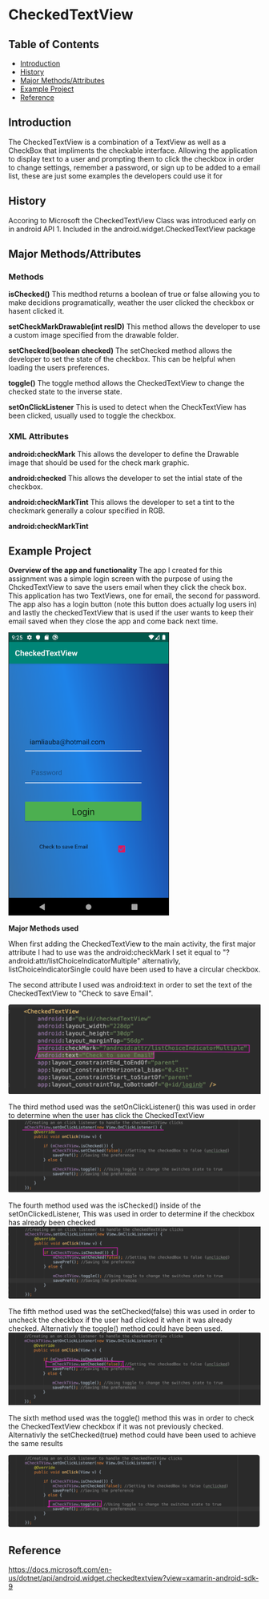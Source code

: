 # CheckedTextView


## Table of Contents
* [Introduction](#Introduction)
* [History](#History)
* [Major Methods/Attributes](#Methods_Attributes)
* [Example Project](#Example_Project)
* [Reference](#Reference)



## <a name="Introduction">Introduction</a>

<p>The CheckedTextView is a combination of a TextView as well as a CheckBox that impliments the checkable interface. Allowing the application to display text to a user and prompting them to click the checkbox in order to change settings, remember a password, or sign up to be added to a email list, these are just some examples the developers could use it for </p>



## <a name="History">History</a>

Accoring to Microsoft the CheckedTextView Class was introduced early on in android API 1. Included in the android.widget.CheckedTextView package

## <a name="Methods_Attributes">Major Methods/Attributes</a>

<h3> Methods</h3>

**isChecked()** This medthod returns a boolean of true or false allowing you to make decidions programatically, weather the user clicked the checkbox or hasent clicked it.

**setCheckMarkDrawable(int resID)** This method allows the developer to use a custom image specified from the drawable folder.

**setChecked(boolean checked)** The setChecked method allows the developer to set the state of the checkbox. This can be helpful when loading the users preferences.

**toggle()** The toggle method allows the CheckedTextView to change the checked state to the inverse state.

**setOnClickListener** This is used to detect when the CheckTextView has been clicked, usually used to toggle the checkbox.

<h3> XML Attributes</h3>

**android:checkMark** This allows the developer to define the Drawable image that should be used for the check mark graphic.

**android:checked** This allows the developer to set the intial state of the checkbox.

**android:checkMarkTint** This allows the developer to set a tint to the checkmark generally a colour specified in RGB.

**android:checkMarkTint**

## <a name="Example_Project">Example Project</a>

**Overview of the app and functionality**
The app I created for this assignment was a simple login screen with the purpose of using the ChckedTextView to save the users email when they click the check box. This application has two TextViews, one for email, the second for password. The app also has a login button (note this button does actually log users in) and lastly the checkedTextView that is used if the user wants to keep their email saved when they close the app and come back next time.

![app](https://github.com/getLiauba/CheckedTextView/blob/master/Images/appimage.png?raw=true)


**Major Methods used**

When first adding the CheckedTextView to the main activity, the first major attribute I had to use was the android:checkMark
I set it equal to "?android:attr/listChoiceIndicatorMultiple" alternativly, listChoiceIndicatorSingle could have been used to have a circular checkbox.

The second attribute I used was android:text in order to set the text of the CheckedTextView to "Check to save Email".

![Attribute](https://github.com/getLiauba/CheckedTextView/blob/master/Images/CheckMArk.png?raw=true)

The third method used was the setOnClickListener() this was used in order to determine when the user has click the CheckedTextView
![setOnClick](https://github.com/getLiauba/CheckedTextView/blob/master/Images/SetOnClickListener.png?raw=true)

The fourth method used was the isChecked() inside of the setOnClickedListener, This was used in order to determine if the checkbox has already been checked 
![inChecked](https://github.com/getLiauba/CheckedTextView/blob/master/Images/isChecked.png?raw=true)

The fifth method used was the setChecked(false) this was used in order to uncheck the checkbox if the user had clicked it when it was already checked. Alternativly the toggle() method could have been used.
![setChecked](https://github.com/getLiauba/CheckedTextView/blob/master/Images/setChecked.png?raw=true)

The sixth method used was the toggle() method this was in order to check the CheckedTextView checkbox if it was not previously checked. Alternativly the setChecked(true) method could have been used to achieve the same results

![Toggle](https://github.com/getLiauba/CheckedTextView/blob/master/Images/toggle.png?raw=true)





## <a name="Reference">Reference</a>

https://docs.microsoft.com/en-us/dotnet/api/android.widget.checkedtextview?view=xamarin-android-sdk-9

























